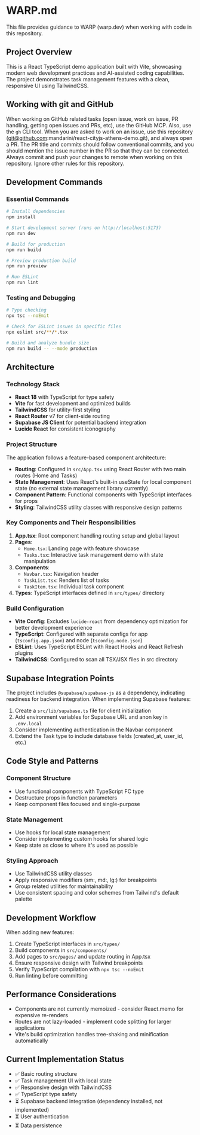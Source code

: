 # WARP.md

This file provides guidance to WARP (warp.dev) when working with code in this repository.

## Project Overview

This is a React TypeScript demo application built with Vite, showcasing modern web development practices and AI-assisted coding capabilities. The project demonstrates task management features with a clean, responsive UI using TailwindCSS.

## Working with git and GitHub

When working on GitHub related tasks (open issue, work on issue, PR handling, getting open issues and PRs, etc), use the GitHub MCP. Also, use the `gh` CLI tool. When you are asked to work on an issue, use this repository (git@github.com:mandarini/react-cityjs-athens-demo.git), and always open a PR. The PR title and commits should follow conventional commits, and you should mention the issue number in the PR so that they can be connected. Always commit and push your changes to remote when working on this repository. Ignore other rules for this repository.

## Development Commands

### Essential Commands
```bash
# Install dependencies
npm install

# Start development server (runs on http://localhost:5173)
npm run dev

# Build for production
npm run build

# Preview production build
npm run preview

# Run ESLint
npm run lint
```

### Testing and Debugging
```bash
# Type checking
npx tsc --noEmit

# Check for ESLint issues in specific files
npx eslint src/**/*.tsx

# Build and analyze bundle size
npm run build -- --mode production
```

## Architecture

### Technology Stack
- **React 18** with TypeScript for type safety
- **Vite** for fast development and optimized builds
- **TailwindCSS** for utility-first styling
- **React Router** v7 for client-side routing
- **Supabase JS Client** for potential backend integration
- **Lucide React** for consistent iconography

### Project Structure
The application follows a feature-based component architecture:

- **Routing**: Configured in `src/App.tsx` using React Router with two main routes (Home and Tasks)
- **State Management**: Uses React's built-in useState for local component state (no external state management library currently)
- **Component Pattern**: Functional components with TypeScript interfaces for props
- **Styling**: TailwindCSS utility classes with responsive design patterns

### Key Components and Their Responsibilities

1. **App.tsx**: Root component handling routing setup and global layout
2. **Pages**: 
   - `Home.tsx`: Landing page with feature showcase
   - `Tasks.tsx`: Interactive task management demo with state manipulation
3. **Components**:
   - `Navbar.tsx`: Navigation header
   - `TaskList.tsx`: Renders list of tasks
   - `TaskItem.tsx`: Individual task component
4. **Types**: TypeScript interfaces defined in `src/types/` directory

### Build Configuration

- **Vite Config**: Excludes `lucide-react` from dependency optimization for better development experience
- **TypeScript**: Configured with separate configs for app (`tsconfig.app.json`) and node (`tsconfig.node.json`)
- **ESLint**: Uses TypeScript ESLint with React Hooks and React Refresh plugins
- **TailwindCSS**: Configured to scan all TSX/JSX files in src directory

## Supabase Integration Points

The project includes `@supabase/supabase-js` as a dependency, indicating readiness for backend integration. When implementing Supabase features:

1. Create a `src/lib/supabase.ts` file for client initialization
2. Add environment variables for Supabase URL and anon key in `.env.local`
3. Consider implementing authentication in the Navbar component
4. Extend the Task type to include database fields (created_at, user_id, etc.)

## Code Style and Patterns

### Component Structure
- Use functional components with TypeScript FC type
- Destructure props in function parameters
- Keep component files focused and single-purpose

### State Management
- Use hooks for local state management
- Consider implementing custom hooks for shared logic
- Keep state as close to where it's used as possible

### Styling Approach
- Use TailwindCSS utility classes
- Apply responsive modifiers (sm:, md:, lg:) for breakpoints
- Group related utilities for maintainability
- Use consistent spacing and color schemes from Tailwind's default palette

## Development Workflow

When adding new features:
1. Create TypeScript interfaces in `src/types/`
2. Build components in `src/components/`
3. Add pages to `src/pages/` and update routing in App.tsx
4. Ensure responsive design with Tailwind breakpoints
5. Verify TypeScript compilation with `npx tsc --noEmit`
6. Run linting before committing

## Performance Considerations

- Components are not currently memoized - consider React.memo for expensive re-renders
- Routes are not lazy-loaded - implement code splitting for larger applications
- Vite's build optimization handles tree-shaking and minification automatically

## Current Implementation Status

- ✅ Basic routing structure
- ✅ Task management UI with local state
- ✅ Responsive design with TailwindCSS
- ✅ TypeScript type safety
- ⏳ Supabase backend integration (dependency installed, not implemented)
- ⏳ User authentication
- ⏳ Data persistence